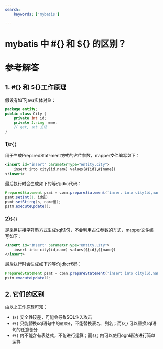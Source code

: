 ```yaml
---
search:
    keywords: ['mybatis']

---
```



# mybatis 中 #{} 和 ${} 的区别？

# 参考解答

## 1. #{} 和 ${}工作原理
假设有如下java实体对象：

```java
package entity;
public class City {
    private int id;
    private String name;
    // get, set 方法 
}
```

### 1)`#{}` 
用于生成PreparedStatement方式的占位参数，mapper文件编写如下：
```xml
<insert id="insert" parameterType="entity.City">
    insert into city(id,name) values(#{id},#{name})
</insert>
```

最后执行时会生成如下的等价jdbc代码：

```java
PreparedStatement psmt = conn.prepareStatement("insert into city(id,name) values(?,?)");
psmt.setInt(1, id值);
psmt.setStirng(s, name值);
pstm.executeUpdate();
```

### 2)`${}` 
是采用拼接字符串方式生成sql语句，不会利用占位参数的方式，mapper文件编写如下：
```xml
<insert id="insert" parameterType="entity.City">
    insert into city(id,name) values(${id},${name})
</insert>
```
最后执行时会生成如下的等价jdbc代码：

```java
PreparedStatement psmt = conn.prepareStatement("insert into city(id,name) values(id值,'name值')");
pstm.executeUpdate();
```

## 2. 它们的区别
由以上工作原理可知：
* `${}` 安全性较差，可能会导致SQL注入攻击
* `#{}` 只能替换sql语句中的`值部分`，不能替换表名、列名；而`${}` 
可以替换sql语句的任意部分
* `#{}` 内不能含有表达式，不能进行运算；而`${}` 内可以使用ognl语法进行简单运算
 








